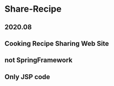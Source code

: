 # Share-Recipe

## 2020.08
## Cooking Recipe Sharing Web Site
## not SpringFramework
## Only JSP code

### 
